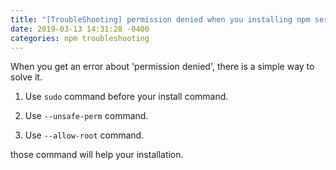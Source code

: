 ```yaml
---
title: "[TroubleShooting] permission denied when you installing npm services"
date: 2019-03-13 14:31:28 -0400
categories: npm troubleshooting
---
```

When you get an error about 'permission denied', there is a simple way to solve it.

1. Use `sudo` command before your install command.

2. Use `--unsafe-perm` command.

3. Use `--allow-root` command.

those command will help your installation.
